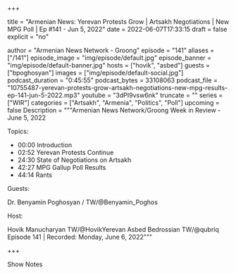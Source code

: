 +++

title = "Armenian News: Yerevan Protests Grow | Artsakh Negotiations | New MPG Poll | Ep #141 - Jun 5, 2022"
date = 2022-06-07T17:33:15
draft = false
explicit = "no"

author = "Armenian News Network - Groong"
episode = "141"
aliases = ["/141"]
episode_image = "img/episode/default.jpg"
episode_banner = "img/episode/default-banner.jpg"
hosts = ["hovik", "asbed"]
guests = ["bpoghosyan"]
images = ["img/episode/default-social.jpg"]
podcast_duration = "0:45:55"
podcast_bytes = 33108063
podcast_file = "10755487-yerevan-protests-grow-artsakh-negotiations-new-mpg-results-ep-141-jun-5-2022.mp3"
youtube = "3dPI9vsw6nk"
truncate = ""
series = ["WIR"]
categories = ["Artsakh", "Armenia", "Politics", "Poll"]
upcoming = false
Description = """Armenian News Network/Groong Week in Review - June 5, 2022

Topics:

- 00:00 Introduction
- 02:52 Yerevan Protests Continue
- 24:30 State of Negotiations on Artsakh
- 42:27 MPG Gallup Poll Results
- 44:14 Rants

Guests:

Dr. Benyamin Poghosyan / TW/@Benyamin_Poghos

Host:

Hovik Manucharyan TW/@HovikYerevan
Asbed Bedrossian TW/@qubriq
Episode 141 | Recorded: Monday, June 6, 2022"""

+++

Show Notes


